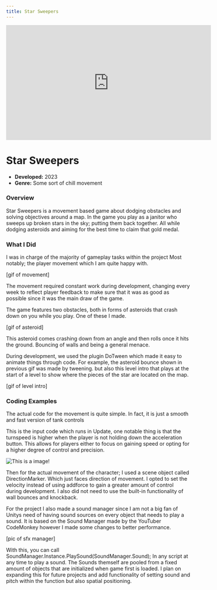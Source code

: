 ```yaml
---
title: Star Sweepers
---
```


<iframe width="560" height="315" src="https://www.youtube.com/embed/lZYfTkcNLX4?si=NVE54KEN2VGyObMg" title="YouTube video player" frameborder="0" allow="accelerometer; autoplay; clipboard-write; encrypted-media; gyroscope; picture-in-picture; web-share" referrerpolicy="strict-origin-when-cross-origin" allowfullscreen></iframe>

# Star Sweepers

- **Developed:** 2023
- **Genre:** Some sort of chill movement

### Overview
Star Sweepers is a movement based game about dodging obstacles and solving objectives around a map. In the game you play as a janitor who sweeps up broken stars in the sky; putting them back together. All while dodging asteroids and aiming for the best time to claim that gold medal.

### What I Did
I was in charge of the majority of gameplay tasks within the project Most notably; the player movement which I am quite happy with. 

[gif of movement]

The movement required constant work during development, changing every week to reflect player feedback to make sure that it was as good as possible since it was the main draw of the game.

The game features two obstacles, both in forms of asteroids that crash down on you while you play. One of these I made.

[gif of asteroid]

This asteroid comes crashing down from an angle and then rolls once it hits the ground. Bouncing of walls and being a general menace.

During development, we used the plugin DoTween which made it easy to animate things through code. For example, the asteroid bounce shown in previous gif was made by tweening. but also this level intro that plays at the start of a level to show where the pieces of the star are located on the map.

[gif of level intro]


### Coding Examples

The actual code for the movement is quite simple. In fact, it is just a smooth and fast version of tank controls 

This is the input code which runs in Update, one notable thing is that the turnspeed is higher when the player is not holding down the acceleration button. This allows for players either to focus on gaining speed or opting for a higher degree of control and precision.

![This is a image!](https://i.ibb.co/1bB5PcB/carbon-1.png "Movement Update Code")

Then for the actual movement of the character; I used a scene object called DirectionMarker. Which just faces direction of movement. I opted to set the velocity instead of using addforce to gain a greater amount of control during development. I also did not need to use the built-in functionality of wall bounces and knockback. 



For the project I also made a sound manager since I am not a big fan of Unitys need of having sound sources on every object that needs to play a sound. It is based on the Sound Manager made by the YouTuber CodeMonkey however I made some changes to better performance.

[pic of sfx manager]

With this, you can call SoundManager.Instance.PlaySound(SoundManager.Sound); In any script at any time to play a sound. The Sounds themself are pooled from a fixed amount of objects that are initialized when game first is loaded. 
I plan on expanding this for future projects and add functionality of setting sound and pitch within the function but also spatial positioning.
